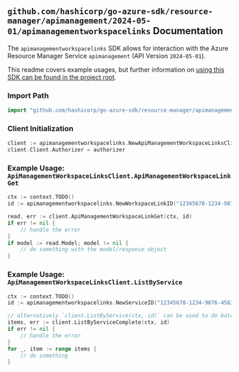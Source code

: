 
## `github.com/hashicorp/go-azure-sdk/resource-manager/apimanagement/2024-05-01/apimanagementworkspacelinks` Documentation

The `apimanagementworkspacelinks` SDK allows for interaction with the Azure Resource Manager Service `apimanagement` (API Version `2024-05-01`).

This readme covers example usages, but further information on [using this SDK can be found in the project root](https://github.com/hashicorp/go-azure-sdk/tree/main/docs).

### Import Path

```go
import "github.com/hashicorp/go-azure-sdk/resource-manager/apimanagement/2024-05-01/apimanagementworkspacelinks"
```


### Client Initialization

```go
client := apimanagementworkspacelinks.NewApiManagementWorkspaceLinksClientWithBaseURI("https://management.azure.com")
client.Client.Authorizer = authorizer
```


### Example Usage: `ApiManagementWorkspaceLinksClient.ApiManagementWorkspaceLinkGet`

```go
ctx := context.TODO()
id := apimanagementworkspacelinks.NewWorkspaceLinkID("12345678-1234-9876-4563-123456789012", "example-resource-group", "serviceValue", "workspaceIdValue")

read, err := client.ApiManagementWorkspaceLinkGet(ctx, id)
if err != nil {
	// handle the error
}
if model := read.Model; model != nil {
	// do something with the model/response object
}
```


### Example Usage: `ApiManagementWorkspaceLinksClient.ListByService`

```go
ctx := context.TODO()
id := apimanagementworkspacelinks.NewServiceID("12345678-1234-9876-4563-123456789012", "example-resource-group", "serviceValue")

// alternatively `client.ListByService(ctx, id)` can be used to do batched pagination
items, err := client.ListByServiceComplete(ctx, id)
if err != nil {
	// handle the error
}
for _, item := range items {
	// do something
}
```
